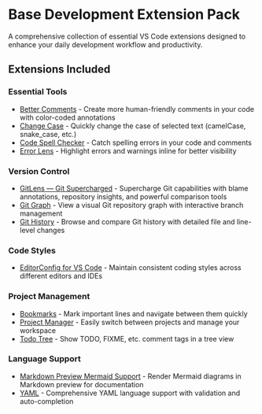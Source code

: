 # Base Development Extension Pack

A comprehensive collection of essential VS Code extensions designed to enhance your daily development workflow and productivity.

## Extensions Included

### Essential Tools

- [Better Comments](https://marketplace.visualstudio.com/items?itemName=aaron-bond.better-comments) - Create more human-friendly comments in your code with color-coded annotations
- [Change Case](https://marketplace.visualstudio.com/items?itemName=wmaurer.change-case) - Quickly change the case of selected text (camelCase, snake_case, etc.)
- [Code Spell Checker](https://marketplace.visualstudio.com/items?itemName=streetsidesoftware.code-spell-checker) - Catch spelling errors in your code and comments
- [Error Lens](https://marketplace.visualstudio.com/items?itemName=usernamehw.errorlens) - Highlight errors and warnings inline for better visibility

### Version Control

- [GitLens — Git Supercharged](https://marketplace.visualstudio.com/items?itemName=eamodio.gitlens) - Supercharge Git capabilities with blame annotations, repository insights, and powerful comparison tools
- [Git Graph](https://marketplace.visualstudio.com/items?itemName=mhutchie.git-graph) - View a visual Git repository graph with interactive branch management
- [Git History](https://marketplace.visualstudio.com/items?itemName=donjayamanne.githistory) - Browse and compare Git history with detailed file and line-level changes

### Code Styles

- [EditorConfig for VS Code](https://marketplace.visualstudio.com/items?itemName=EditorConfig.EditorConfig) - Maintain consistent coding styles across different editors and IDEs

### Project Management

- [Bookmarks](https://marketplace.visualstudio.com/items?itemName=alefragnani.Bookmarks) - Mark important lines and navigate between them quickly
- [Project Manager](https://marketplace.visualstudio.com/items?itemName=alefragnani.project-manager) - Easily switch between projects and manage your workspace
- [Todo Tree](https://marketplace.visualstudio.com/items?itemName=Gruntfuggly.todo-tree) - Show TODO, FIXME, etc. comment tags in a tree view

### Language Support

- [Markdown Preview Mermaid Support](https://marketplace.visualstudio.com/items?itemName=bierner.markdown-mermaid) - Render Mermaid diagrams in Markdown preview for documentation
- [YAML](https://marketplace.visualstudio.com/items?itemName=redhat.vscode-yaml) - Comprehensive YAML language support with validation and auto-completion
